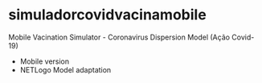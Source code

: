 # simuladorcovidvacinamobile

Mobile Vacination Simulator - Coronavirus Dispersion Model (Ação Covid-19)
- Mobile version
- NETLogo Model adaptation
